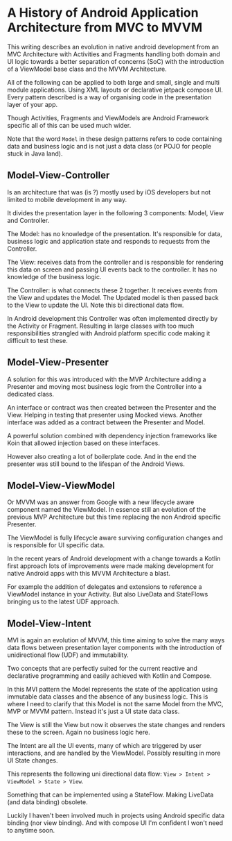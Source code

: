 # A History of Android Application Architecture from MVC to MVVM

This writing describes an evolution in native android development from an MVC Architecture with Activities and Fragments handling both domain and UI logic towards a better separation of concerns (SoC) with the introduction of a ViewModel base class and the MVVM Architecture.

All of the following can be applied to both large and small, single and multi module applications. Using XML layouts or declarative jetpack compose UI. Every pattern described is a way of organising code in the presentation layer of your app. 

Though Activities, Fragments and ViewModels are Android Framework specific all of this can be used much wider.

Note that the word `Model` in these design patterns refers to code containing data and business logic and is not just a data class (or POJO for people stuck in Java land).

## Model-View-Controller

Is an architecture that was (is ?) mostly used by iOS developers but not limited to mobile development in any way. 

It divides the presentation layer in the following 3 components: Model, View and Controller. 

The Model: has no knowledge of the presentation. It's responsible for data, business logic and application state and responds to requests from the Controller. 

The View: receives data from the controller and is responsible for rendering this data on screen and passing UI events back to the controller. It has no knowledge of the business logic. 

The Controller: is what connects these 2 together. It receives events from the View and updates the Model. The Updated model is then passed back to the View to update the UI. Note this bi directional data flow. 

In Android development this Controller was often implemented directly by the Activity or Fragment. Resulting in large classes with too much responsibilities strangled with Android platform specific code making it difficult to test these.

## Model-View-Presenter

A solution for this was introduced with the MVP Architecture adding a Presenter and moving most business logic from the Controller into a dedicated class. 

An interface or contract was then created between the Presenter and the View. Helping in testing that presenter using Mocked views. Another interface was added as a contract between the Presenter and Model. 

A powerful solution combined with dependency injection frameworks like Koin that allowed injection based on these interfaces. 

However also creating a lot of boilerplate code. And in the end the presenter was still bound to the lifespan of the Android Views. 

## Model-View-ViewModel

Or MVVM was an answer from Google with a new lifecycle aware component named the ViewModel. In essence still an evolution of the previous MVP Architecture but this time replacing the non Android specific Presenter.

The ViewModel is fully lifecycle aware surviving configuration changes and is responsible for UI specific data. 

In the recent years of Android development with a change towards a Kotlin first approach lots of improvements were made making development for native Android apps with this MVVM Architecture a blast. 

For example the addition of delegates and extensions to reference a ViewModel instance in your Activity. But also LiveData and StateFlows bringing us to the latest UDF approach.

## Model-View-Intent 

MVI is again an evolution of MVVM, this time aiming to solve the many ways data flows between presentation layer components with the introduction of unidirectional flow (UDF) and immutability. 

Two concepts that are perfectly suited for the current reactive and declarative programming and easily achieved with Kotlin and Compose. 

In this MVI pattern the Model represents the state of the application using immutable data classes and the absence of any business logic. This is where I need to clarify that this Model is not the same Model from the MVC, MVP or MVVM pattern. Instead it's just a UI state data class. 

The View is still the View but now it observes the state changes and renders these to the screen. Again no business logic here. 

The Intent are all the UI events, many of which are triggered by user interactions, and are handled by the ViewModel. Possibly resulting in more UI State changes. 

This represents the following uni directional data flow: `View > Intent > ViewModel > State > View`.


Something that can be implemented using a StateFlow. Making LiveData (and data binding) obsolete.

Luckily I haven't been involved much in projects using Android specific data binding (nor view binding). And with compose UI I'm confident I won't need to anytime soon. 
